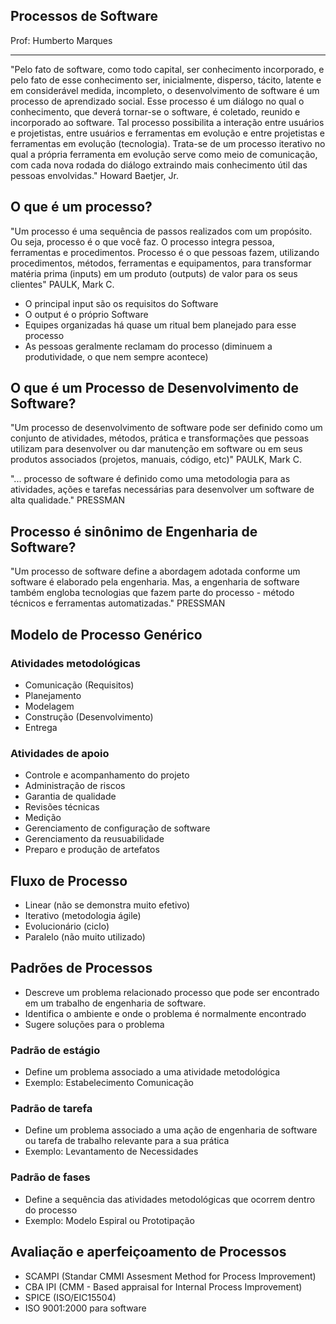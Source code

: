 ## Processos de Software

Prof: Humberto Marques

----

"Pelo fato de software, como todo capital, ser conhecimento incorporado, e pelo fato de esse conhecimento ser, inicialmente, disperso, tácito, latente e em considerável medida, incompleto, o desenvolvimento de software é um processo de aprendizado social. Esse processo é um diálogo no qual o conhecimento, que deverá tornar-se o software, é coletado, reunido e incorporado ao software. Tal processo possibilita a interação entre usuários e projetistas, entre usuários e ferramentas em evolução e entre projetistas e ferramentas em evolução (tecnologia). Trata-se de um processo iterativo no qual a própria ferramenta em evolução serve como meio de comunicação, com cada nova rodada do diálogo extraindo mais conhecimento útil das pessoas envolvidas."
Howard Baetjer, Jr.

## O que é um processo?

"Um processo é uma sequência de passos realizados com um propósito. Ou seja, processo é o que você faz. O processo integra pessoa, ferramentas e procedimentos. Processo é o que pessoas fazem, utilizando procedimentos, métodos, ferramentas e equipamentos, para transformar matéria prima (inputs) em um produto (outputs) de valor para os seus clientes" PAULK, Mark C.

- O principal input são os requisitos do Software
- O output é o próprio Software
- Equipes organizadas há quase um ritual bem planejado para esse processo
- As pessoas geralmente reclamam do processo (diminuem a produtividade, o que nem sempre acontece)

## O que é um Processo de Desenvolvimento de Software?

"Um processo de desenvolvimento de software pode ser definido como um conjunto de atividades, métodos, prática e transformações que pessoas utilizam para desenvolver ou dar manutenção em software ou em seus produtos associados (projetos, manuais, código, etc)" PAULK, Mark C.


"... processo de software é definido como uma metodologia para as atividades, ações e tarefas necessárias para desenvolver um software de alta qualidade." PRESSMAN 

## Processo é sinônimo de Engenharia de Software?

"Um processo de software define a abordagem adotada conforme um software é elaborado pela engenharia. Mas, a engenharia de software também engloba tecnologias que fazem parte do processo - método técnicos e ferramentas automatizadas." PRESSMAN

## Modelo de Processo Genérico

### Atividades metodológicas
- Comunicação (Requisitos)
- Planejamento 
- Modelagem
- Construção (Desenvolvimento)
- Entrega

### Atividades de apoio
- Controle e acompanhamento do projeto
- Administração de riscos
- Garantia de qualidade
- Revisões técnicas
- Medição
- Gerenciamento de configuração de software
- Gerenciamento da reusuabilidade
- Preparo e produção de artefatos

## Fluxo de Processo
- Linear (não se demonstra muito efetivo)
- Iterativo (metodologia ágile)
- Evolucionário (ciclo) 
- Paralelo (não muito utilizado)

## Padrões de Processos

- Descreve um problema relacionado processo que pode ser encontrado em um trabalho de engenharia de software.
- Identifica o ambiente e onde o problema é normalmente encontrado
- Sugere soluções para o problema

### Padrão de estágio
- Define um problema associado a uma atividade metodológica
- Exemplo: Estabelecimento Comunicação

### Padrão de tarefa
- Define um problema associado a uma ação de engenharia de software ou tarefa de trabalho relevante para a sua prática
- Exemplo: Levantamento de Necessidades

### Padrão de fases
- Define a sequência das atividades metodológicas que ocorrem dentro do processo
- Exemplo: Modelo Espiral ou Prototipação


## Avaliação e aperfeiçoamento de Processos
- SCAMPI (Standar CMMI Assesment Method for Process Improvement)
- CBA IPI (CMM - Based appraisal for Internal Process Improvement)
- SPICE (ISO/EIC15504)
- ISO 9001:2000 para software
